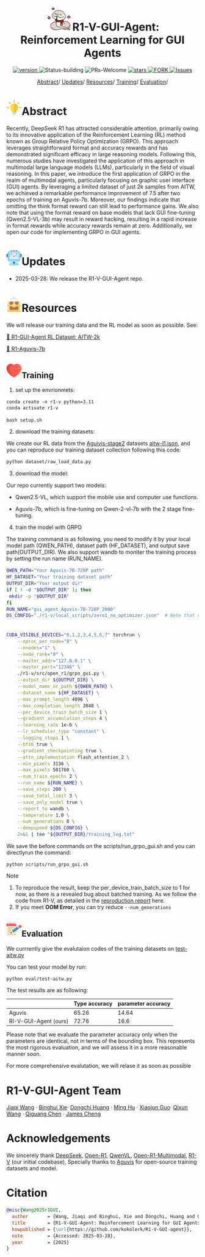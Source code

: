 

<p align="center">
<h1 align="center"> <img src="./pics/ai.png" width="70" />R1-V-GUI-Agent: Reinforcement Learning for GUI Agents</h1>
</p>
<p align="center">
  	<a href="https://img.shields.io/badge/version-v0.1.0-blue">
      <img alt="version" src="https://img.shields.io/badge/version-v0.1.0-blue?color=FF8000?color=009922" />
    </a>
  <a >
       <img alt="Status-building" src="https://img.shields.io/badge/Status-building-blue" />
  	</a>
  <a >
       <img alt="PRs-Welcome" src="https://img.shields.io/badge/PRs-Welcome-red" />
  	</a>
   	<a href="https://github.com/kokolerk/R1-V-GUI-agent/stargazers">
       <img alt="stars" src="https://img.shields.io/github/stars/kokolerk/R1-V-GUI-agent" />
  	</a>
  	<a href="https://github.com/kokolerk/R1-V-GUI-agent/network/members">
       <img alt="FORK" src="https://img.shields.io/github/forks/kokolerk/R1-V-GUI-agent?color=FF8000" />
  	</a>
    <a href="https://github.com/kokolerk/R1-V-GUI-agent/issues">
      <img alt="Issues" src="https://img.shields.io/github/issues/kokolerk/R1-V-GUI-agent?color=0088ff"/>
    </a>
    <br />
</p>

<div align="center">
<p align="center">
  <a href="#Abstract">Abstract</a>/
  <a href="#Updates">Updates</a>/
  <a href="#Resources">Resources</a>/
  <a href="#Training">Training</a>/
  <a href="#Evaluation">Evaluation</a>/
</p>
</div>

# <img src="./pics/abstract.png" width="40" />Abstract

Recently, DeepSeek R1 has attracted considerable attention, primarily owing to its innovative application of the Reinforcement Learning (RL) method known as Group Relative Policy Optimization (GRPO). This approach leverages straightforward format and accuracy rewards and has demonstrated significant efficacy in large reasoning models. Following this, numerous studies have investigated the application of this approach in multimodal large language models (LLMs), particularly in the field of visual reasoning. In this paper, we introduce the first application of GRPO in the realm of multimodal agents, particularly focusing on graphic user interface (GUI) agents. By leveraging a limited dataset of just 2k samples from AITW, we achieved a remarkable performance improvement of 7.5 after two epochs of training on Aguvis-7b. Moreover, our findings indicate that omitting the think format reward can still lead to performance gains. We also note that using the format reward on base models that lack GUI fine-tuning (Qwen2.5-VL-3b) may result in reward hacking, resulting in a rapid increase in format rewards while accuracy rewards remain at zero. Additionally, we open our code for implementing GRPO in GUI agents.

# <img src="./pics/update.png" width="40" />Updates

- 2025-03-28: We release the R1-V-GUI-Agent repo.

# <img src="./pics/resource.png" width="40" />Resources 

We will release our training data and the RL model as soon as possible. See:

[🤗 R1-GUI-Agent RL Dataset: AITW-2k](todo)

[🤗 R1-Aguvis-7b](todo)

## <img src="./pics/training.png" width="40" />Training

1. set up the envrionmets:

```
conda create -n r1-v python=3.11 
conda activate r1-v

bash setup.sh
```

2. download the training datasets:

We create our RL data from the [Aguivis-stage2](https://huggingface.co/datasets/xlangai/aguvis-stage2/tree/main) datasets [aitw-l1.json](https://huggingface.co/datasets/xlangai/aguvis-stage2/blob/main/aitw-l1.json), and you can reproduce our training dataset collection following this code:

```bash
python dataset/raw_load_data.py
```

3. download the model:

Our repo currently support two models: 

- Qwen2.5-VL, which support the mobile use and computer use functions.

- Aguvis-7b, which is fine-tuning on Qwen-2-vl-7b with the 2 stage fine-tuning.

4. train the model with GRPO

The training command is as following, you need to modify it by your local model path (QWEN_PATH), dataset path (HF_DATASET), and output save path(OUTPUT_DIR). We also support wandb to moniter the training process by setting the run name (RUN_NAME).

```bash
QWEN_PATH="Your Aguvis-7B-720P path"
HF_DATASET="Your training dataset path" 
OUTPUT_DIR="Your output dir"
if [ ! -d "$OUTPUT_DIR" ]; then
 mkdir -p "$OUTPUT_DIR"
fi
RUN_NAME="gui_agent_Aguvis-7B-720P_2000"
DS_CONFIG="./r1-v/local_scripts/zero1_no_optimizer.json"  # Note that other zero setting would meet bugs related to vllm at current stage, the current version do not support vllm


CUDA_VISIBLE_DEVICES="0,1,2,3,4,5,6,7" torchrun \
    --nproc_per_node="8" \
    --nnodes="1" \
    --node_rank="0" \
    --master_addr="127.0.0.1" \
    --master_port="12346" \
    ./r1-v/src/open_r1/grpo_gui.py \
    --output_dir ${OUTPUT_DIR} \
    --model_name_or_path ${QWEN_PATH} \
    --dataset_name ${HF_DATASET} \
    --max_prompt_length 4096 \
    --max_completion_length 2048 \
    --per_device_train_batch_size 1 \
    --gradient_accumulation_steps 4 \
    --learning_rate 1e-6 \
    --lr_scheduler_type "constant" \
    --logging_steps 1 \
    --bf16 true \
    --gradient_checkpointing true \
    --attn_implementation flash_attention_2 \
    --min_pixels 3136 \
    --max_pixels 501760 \
    --num_train_epochs 2 \
    --run_name ${RUN_NAME} \
    --save_steps 200 \
    --save_total_limit 3 \
    --save_only_model true \
    --report_to wandb \
    --temperature 1.0 \
    --num_generations 8 \
    --deepspeed ${DS_CONFIG} \
    2>&1 | tee "${OUTPUT_DIR}/training_log.txt"

```

We save the before commands on the scripts/run_grpo_gui.sh and you can directlyrun the command:

```
python scripts/run_grpo_gui.sh
```

> [!NOTE] 
>
> 1. To reproduce the result, keep the per_device_train_batch_size to 1 for now, as there is a revealed bug about batched training. As we follow the code from R1-V, as detailed in the [reproduction report](https://github.com/Deep-Agent/R1-V/issues/4#issuecomment-2633348354) here. 
> 2. If you meet **OOM Error**, you can try reduce `--num_generations`

## <img src="./pics/eval.png" width="40" />Evaluation

We currrently give the evalutaion codes of the training datasets on [test-aitw.py](https://github.com/kokolerk/R1-V-GUI-agent/blob/main/eval/test_aitw.py) 

You can test your model by run:

```
python eval/test-aitw.py
```

The test results are as following:

|                       | Type accuracy | parameter accuracy |
| --------------------- | ------------- | ------------------ |
| Aguvis                | 65.26         | 14.64              |
| RI-V-GUI-Agent (ours) | 72.76         | 16.6               |

Please note that we evaluate the parameter accuracy only when the parameters are identical, not in terms of the bounding box. This represents the most rigorous evaluation, and we will assess it in a more reasonable manner soon.

For more comprehensive evalutation, we will relase it as soon as possible

# R1-V-GUI-Agent Team 

[Jiaqi Wang](https://github.com/kokolerk) · [Binghui Xie](https://scholar.google.com/citations?user=krUTLTkAAAAJ&hl=zh-CN)· [Dongchi Huang](https://github.com/hggforget) · [Ming Hu]() · [Xiaojun Guo](https://zero-lab-pku.github.io/personwise/guoxiaojun/)· [Qixun Wang](https://novaglow646.github.io/QixunWang-Homepage.github.io/) · [Qiguang Chen](https://lightchen233.github.io/)  · [James Cheng](https://www.cse.cuhk.edu.hk/~jcheng/)

# Acknowledgements

We sincerely thank [DeepSeek](https://github.com/deepseek-ai/DeepSeek-R1), [Open-R1](https://github.com/huggingface/open-r1), [QwenVL](https://github.com/QwenLM/Qwen2.5-VL), [Open-R1-Multimodal](https://github.com/EvolvingLMMs-Lab/open-r1-multimodal), [R1-V](https://github.com/Deep-Agent/R1-V?tab=readme-ov-file) (our initial codebase),  Specially thanks to [Aguvis](https://github.com/xlang-ai/aguvis) for open-source training datasets and model. 

# Citation

```bib
@misc{Wang2025r1GUI,
  author       = {Wang, Jiaqi and Binghui, Xie and Dongchi, Huang and Guo, xiaojun and Qizhou, Wang and Qiguang, Chen and James, Cheng},
  title        = {R1-V-GUI-Agent: Reinforcement Learning for GUI Agents},
  howpublished = {\url{https://github.com/kokolerk/R1-V-GUI-agent}},
  note         = {Accessed: 2025-03-28},
  year         = {2025}
}
```
